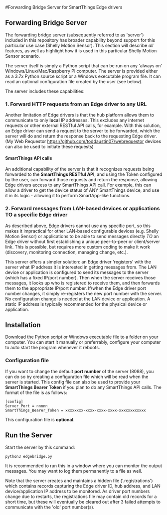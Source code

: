 #Forwarding Bridge Server for SmartThings Edge drivers
## Forwarding Bridge Server
The forwarding bridge server (subsequently referred to as 'server') included in this repository has broader capability beyond support for this particular use case (Shelly Motion Sensor).  This section will describe *all* features, as well as highlight how it is used in this particular Shelly Motion Sensor scenario.

The server itself is simply a Python script that can be run on any 'always on' Windows/Linux/Mac/Raspberry Pi computer.  The server is provided either as a 3.7x Python source script or a Windows executable program file.  It can read an optional configuration file created by the user (see below).

The server includes these capabilities:
### 1. Forward HTTP requests from an Edge driver to any URL
Another limitation of Edge drivers is that the hub platform allows them to communicate to only **local** IP addresses.  This excludes any internet requests or other external RESTful API calls, for example.  With this solution, an Edge driver can send a request to the server to be forwarded, which the server will do and return the response back to the requesting Edge driver.  (My Web Requestor https://github.com/toddaustin07/webrequestor devices can also be used to initiate these requests)
#### SmartThings API calls
An additional capability of the server is that it recognizes requests being forwarded to the **SmartThings RESTful API**, and using the Token configured by the user, can forward those requests and return the response, allowing Edge drivers access to any SmartThings API call.  For example, this can allow a driver to get the device status of ANY SmartThings device, and use it in its logic - allowing it to perform SmartApp-like functions.
### 2. Forward messages from LAN-based devices or applications TO a specific Edge driver
As described above, Edge drivers cannot use any specific port, so this makes it impractical for other LAN-based configurable devices (e.g. Shelly Motion Sensor) or applications to be able to send messages directly *TO* an Edge driver without first establishing a unique peer-to-peer or client/server link.  This is possible, but requires more custom coding to make it work (discovery, monitoring connection, managing change, etc.).  

This server offers a simpler solution:  an Edge driver 'registers' with the server what IP address it is interested in getting messages from.  The LAN device or application is configured to send its messages to the server (which has a fixed IP/port number).  Then when the server receives those messages, it looks up who is registered to receive them, and then forwards them to the appropriate IP/port number.  If/when the Edge driver port number changes, it simply re-registers the new port number with the server.  No configuration change is needed at the LAN device or application.  A static IP address is typically recommended for the physical device or application.
## Installation

Download the Python script or Windows executable file to a folder on your computer.  You can start it manually or preferrably, configure your computer to auto start the program whenever it reboots.
### Configuration file
If you want to change the default **port number** of the server (8088), you can do so by creating a configuration file which will be read when the server is started.  This config file can also be used to provide your **SmartThings Bearer Token** if you plan to do any SmartThings API calls.
The format of the file is as follows:
```
[config]
Server_Port = nnnnn
SmartThings_Bearer_Token = xxxxxxxx-xxxx-xxxx-xxxx-xxxxxxxxxxxx
```
This configuration file is **optional**.

## Run the Server

Start the server by this command:
```
python3 edgebridge.py
```
It is recommended to run this in a window where you can monitor the output messages.  You may want to log them permanently to a file as well.

Note that the server creates and maintains a hidden file ('.registrations') which contains records capturing the Edge driver ID, hub address, and LAN device/application IP address to be monitored.  As driver port numbers change due to restarts, the registrations file may contain old records for a short time, but these will eventually be cleared out after 3 failed attempts to communicate with the 'old' port number(s).
